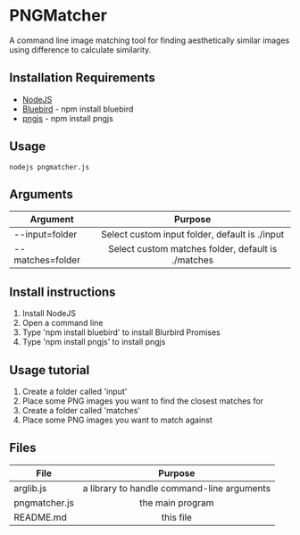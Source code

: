 PNGMatcher
======
A command line image matching tool for finding aesthetically similar images using difference to calculate similarity.

Installation Requirements
------
  - [NodeJS](https://nodejs.org/en/)
  - [Bluebird](http://bluebirdjs.com) - npm install bluebird
  - [pngjs](https://www.npmjs.com/package/pngjs) - npm install pngjs
	
Usage
------
	nodejs pngmatcher.js 

Arguments
------

| Argument            | Purpose                                                 |
| --------------------|:-------------------------------------------------------:|
| --input=folder      | Select custom input folder, default is ./input          |
| --matches=folder    | Select custom matches folder, default is ./matches      |
	
Install instructions
------
1. Install NodeJS
2. Open a command line
3. Type 'npm install bluebird' to install Blurbird Promises
4. Type 'npm install pngjs' to install pngjs

Usage tutorial
------
1. Create a folder called 'input'
2. Place some PNG images you want to find the closest matches for
3. Create a folder called 'matches'
4. Place some PNG images you want to match against

Files
------
| File           | Purpose                            |
| -------------- |:-------------------------------------------:|
| arglib.js      | a library to handle command-line arguments  |
| pngmatcher.js  | the main program                            |
| README.md      | this file                                   |
